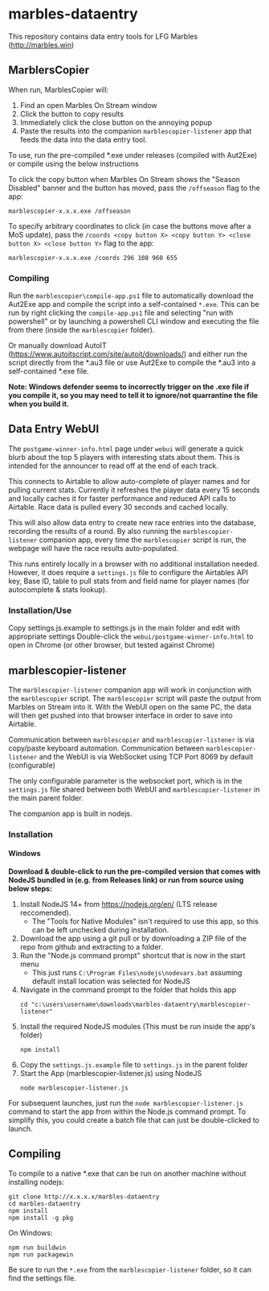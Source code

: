 # marbles-dataentry
This repository contains data entry tools for LFG Marbles (http://marbles.win)

## MarblersCopier
When run, MarblesCopier will:
 1. Find an open Marbles On Stream window
 2. Click the button to copy results
 3. Immediately click the close button on the annoying popup
 4. Paste the results into the companion `marblescopier-listener` app that feeds the data into the data entry tool.

To use, run the pre-compiled *.exe under releases (compiled with Aut2Exe) or compile using the below instructions

To click the copy button when Marbles On Stream shows the "Season Disabled" banner and the button has moved, pass the `/offseason` flag to the app:
```
marblescopier-x.x.x.exe /offseason
```

To specify arbitrary coordinates to click (in case the buttons move after a MoS update), pass the `/coords <copy button X> <copy button Y> <close button X> <close button Y>` flag to the app:
```
marblescopier-x.x.x.exe /coords 296 108 960 655
```

### Compiling

Run the `marblescopier\compile-app.ps1` file to automatically download the Aut2Exe app and compile the script into a self-contained `*.exe`.
This can be run by right clicking the `compile-app.ps1` file and selecting "run with powershell" or by launching a powershell CLI window and executing the file from there (inside the `marblescopier` folder).

Or manually download AutoIT (https://www.autoitscript.com/site/autoit/downloads/)
and either run the script directly from the *.au3 file or use Aut2Exe to compile the *.au3 into a self-contained *.exe file.

**Note: Windows defender seems to incorrectly trigger on the .exe file if you compile it, so you may need to tell it to ignore/not quarrantine the file when you build it.**

## Data Entry WebUI
The `postgame-winner-info.html` page under `webui` will generate a quick blurb about the top 5 players with interesting stats about them.  This is intended for the announcer to read off at the end of each track.

This connects to Airtable to allow auto-complete of player names and for pulling current stats.  Currently it refreshes the player data every 15 seconds and locally caches it for faster performance and reduced API calls to Airtable.  Race data is pulled every 30 seconds and cached locally.

This will also allow data entry to create new race entries into the database, recording the results of a round.  By also running the `marblescopier-listener` companion app, every time the `marblescopier` script is run, the webpage will have the race results auto-populated.

This runs entirely locally in a browser with no additional installation needed.  However, it does require a `settings.js` file to configure the Airtables API key, Base ID, table to pull stats from and field name for player names (for autocomplete & stats lookup).

### Installation/Use
Copy settings.js.example to settings.js in the main folder and edit with appropriate settings
Double-click the `webui/postgame-winner-info.html` to open in Chrome (or other browser, but tested against Chrome)

## marblescopier-listener
The `marblescopier-listener` companion app will work in conjunction with the `marblescopier` script.  The `marblescopier` script will paste the output from Marbles on Stream into it.  With the WebUI open on the same PC, the data will then get pushed into that browser interface in order to save into Airtable.

Communication between `marblescopier` and `marblescopier-listener` is via copy/paste keyboard automation.
Communication between `marblescopier-listener` and the WebUI is via WebSocket using TCP Port 8069 by default (configurable)

The only configurable parameter is the websocket port, which is in the `settings.js` file shared between both WebUI and `marblescopier-listener` in the main parent folder.

The companion app is built in nodejs.

### Installation
#### Windows
**Download & double-click to run the pre-compiled version that comes with NodeJS bundled in (e.g. from Releases link) or run from source using below steps:**

1.	Install NodeJS 14+ from https://nodejs.org/en/ (LTS release reccomended).
	* The "Tools for Native Modules" isn't required to use this app, so this can be left unchecked during installation.
2.	Download the app using a git pull or by downloading a ZIP file of the repo from github and extracting to a folder.
3.	Run the "Node.js command prompt" shortcut that is now in the start menu
	* This just runs `C:\Program Files\nodejs\nodevars.bat` assuming default install location was selected for NodeJS
4.	Navigate in the command prompt to the folder that holds this app
	```
	cd "c:\users\username\downloads\marbles-dataentry\marblescopier-listener"
	```
5.	Install the required NodeJS modules (This must be run inside the app's folder)
	```
	npm install
	```
6.	Copy the `settings.js.example` file to `settings.js` in the parent folder
7.	Start the App (marblescopier-listener.js) using NodeJS
	```
	node marblescopier-listener.js
	```
For subsequent launches, just run the `node marblescopier-listener.js` command to start the app from within the Node.js command prompt.  To simplify this, you could create a batch file that can just be double-clicked to launch.

## Compiling

To compile to a native *.exe that can be run on another machine without installing nodejs:

```
git clone http://x.x.x.x/marbles-dataentry
cd marbles-dataentry
npm install
npm install -g pkg
```

On Windows:
```
npm run buildwin
npm run packagewin
```

Be sure to run the `*.exe` from the `marblescopier-listener` folder, so it can find the settings file.
